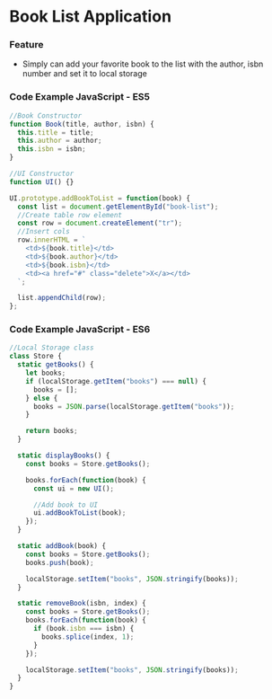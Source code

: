 # Book List Application

### Feature

- Simply can add your favorite book to the list with the author, isbn number and set it to local storage

### Code Example JavaScript - ES5

```javascript
//Book Constructor
function Book(title, author, isbn) {
  this.title = title;
  this.author = author;
  this.isbn = isbn;
}

//UI Constructor
function UI() {}

UI.prototype.addBookToList = function(book) {
  const list = document.getElementById("book-list");
  //Create table row element
  const row = document.createElement("tr");
  //Insert cols
  row.innerHTML = `
    <td>${book.title}</td>
    <td>${book.author}</td>
    <td>${book.isbn}</td>
    <td><a href="#" class="delete">X</a></td>
  `;

  list.appendChild(row);
};
```

### Code Example JavaScript - ES6

```javascript
//Local Storage class
class Store {
  static getBooks() {
    let books;
    if (localStorage.getItem("books") === null) {
      books = [];
    } else {
      books = JSON.parse(localStorage.getItem("books"));
    }

    return books;
  }

  static displayBooks() {
    const books = Store.getBooks();

    books.forEach(function(book) {
      const ui = new UI();

      //Add book to UI
      ui.addBookToList(book);
    });
  }

  static addBook(book) {
    const books = Store.getBooks();
    books.push(book);

    localStorage.setItem("books", JSON.stringify(books));
  }

  static removeBook(isbn, index) {
    const books = Store.getBooks();
    books.forEach(function(book) {
      if (book.isbn === isbn) {
        books.splice(index, 1);
      }
    });

    localStorage.setItem("books", JSON.stringify(books));
  }
}
```
